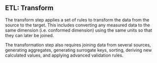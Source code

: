 ##  ETL: Transform

The transform step applies a set of rules to transform the data from the source to the target. This includes converting any measured data to the same dimension (i.e. conformed dimension) using the same units so that they can later be joined.

The transformation step also requires joining data from several sources, generating aggregates, generating surrogate keys, sorting, deriving new calculated values, and applying advanced validation rules.
